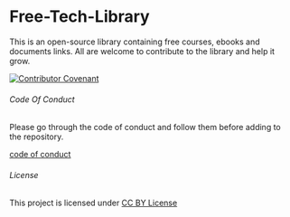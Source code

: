 # Free-Tech-Library
This is an open-source library containing free courses, ebooks and documents links. All are welcome to contribute to the library and help it grow.

[![Contributor Covenant](https://img.shields.io/badge/Contributor%20Covenant-v2.0%20adopted-ff69b4.svg)](code_of_conduct.md)

###### Code Of Conduct

Please go through the code of conduct and follow them before adding to the repository.

[code of conduct](code_of_conduct.md)

###### License

This project is licensed under [CC BY License](https://creativecommons.org/licenses/by-sa/4.0/)
